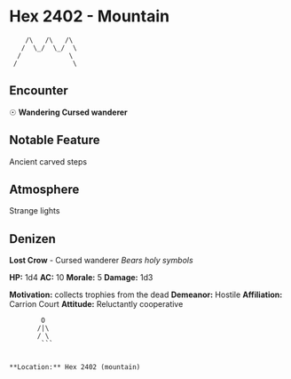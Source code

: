 # Hex 2402 - Mountain
```
    /\   /\   /\
   /  \_/  \_/  \
  /            \
 /              \
```

## Encounter

☉ **Wandering Cursed wanderer**

## Notable Feature

Ancient carved steps

## Atmosphere

Strange lights

## Denizen

**Lost Crow** - Cursed wanderer
*Bears holy symbols*

**HP:** 1d4 **AC:** 10 **Morale:** 5
**Damage:** 1d3

**Motivation:** collects trophies from the dead
**Demeanor:** Hostile
**Affiliation:** Carrion Court
**Attitude:** Reluctantly cooperative

```
        O
       /|\
       / \
        ```


**Location:** Hex 2402 (mountain)
